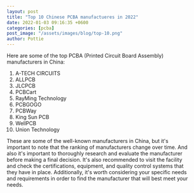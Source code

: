 ```yaml
---
layout: post
title: "Top 10 Chinese PCBA manufactueres in 2022"
date: 2022-01-03 09:16:35 +0600
categories: [pcba]
post_image: "/assets/images/blog/top-10.png"
author: Pottie
---
```


Here are some of the top PCBA (Printed Circuit Board Assembly) manufacturers in China:

1. A-TECH CIRCUITS
1. ALLPCB
1. JLCPCB
1. PCBCart
1. RayMing Technology
1. PCBGOGO
1. PCBWay
1. King Sun PCB
1. WellPCB
1. Union Technology

These are some of the well-known manufacturers in China, but it's important to note that the ranking of manufacturers change over time. And also it's important to thoroughly research and evaluate the manufacturer before making a final decision. It's also recommended to visit the facility and check the certifications, equipment, and quality control systems that they have in place. Additionally, it's worth considering your specific needs and requirements in order to find the manufacturer that will best meet your needs.
